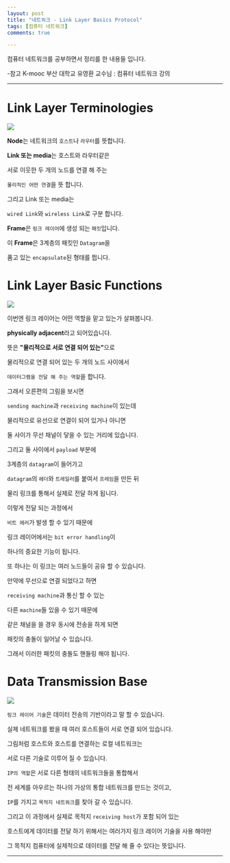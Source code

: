 ```yaml
---
layout: post
title: "네트워크 - Link Layer Basics Protocol"
tags: [컴퓨터 네트워크]
comments: true

---
```


컴퓨터 네트워크를 공부하면서 정리를 한 내용들 입니다.

-참고 K-mooc 부산 대학교 유영환 교수님 : 컴퓨터 네트워크 강의

---

# Link Layer Terminologies

<img src="https://raw.githubusercontent.com/junghyun100/junghyun100.github.io/master/images/2021%EB%85%84/0111/Link%20Layer%20Terminologies.PNG">

<strong>Node</strong>는 네트워크의 `호스트`나 `라우터`를 뜻합니다.

<strong>Link 또는 media</strong>는 호스트와 라우터같은 

서로 이웃한 두 개의 노드를 연결 해 주는

`물리적인 어떤 연결`을 뜻 합니다.

그리고 Link 또는 media는 

`wired Link`와 `wireless Link`로 구분 합니다.

<strong>Frame</strong>은 `링크 레이어`에 생성 되는 `패킷`입니다.

이 <strong>Frame</strong>은 3계층의 패킷인 `Datagram`을 

품고 있는 `encapsulate`된 형태를 띕니다.

# Link Layer Basic Functions

<img src="https://raw.githubusercontent.com/junghyun100/junghyun100.github.io/master/images/2021%EB%85%84/0111/Link%20Layer%20Basic%20Functions.PNG">

이번엔 링크 레이어는 어떤 역할을 맡고 있는가 살펴봅니다.

<strong>physically adjacent</strong>라고 되어있습니다.

뜻은 <strong>"물리적으로 서로 연결 되어 있는"</strong>으로

물리적으로 연결 되어 있는 두 개의 노드 사이에서 

`데이터그램을 전달 해 주는 역할`을 합니다.

그래서 오른편의 그림을 보시면 

`sending machine`과 `receiving machine`이 있는데

물리적으로 유선으로 연결이 되어 있거나 아니면 

둘 사이가 무선 채널이 닿을 수 있는 거리에 있습니다.

그리고 둘 사이에서 `payload` 부분에 

3계층의 `datagram`이 들어가고 

`datagram`의 `헤더`와 `트레일러`를 붙여서 `프레임`을 만든 뒤 

물리 링크를 통해서 실제로 전달 하게 됩니다.

이렇게 전달 되는 과정에서 

`비트 에러`가 발생 할 수 있기 때문에 

링크 레이어에서는 `bit error handling`이 

하나의 중요한  기능이 됩니다.

또 하나는 이 링크는 여러 노드들이 공유 할 수 있습니다.

만약에 무선으로 연결 되었다고 하면 

`receiving machine`과 통신 할 수 있는 

다른 `machine`들 있을 수 있기 때문에

같은 채널을 쓸 경우 동시에 전송을 하게 되면 

패킷의 충돌이 일어날 수 있습니다.

그래서 이러한 패킷의 충돌도 핸들링 해야 됩니다.

# Data Transmission Base

<img src="https://raw.githubusercontent.com/junghyun100/junghyun100.github.io/master/images/2021%EB%85%84/0111/Data%20Transmission%20Base.PNG">

`링크 레이어 기술`은 데이터 전송의 기반이라고 말 할 수 있습니다.

실제 네트워크를 봤을 때 여러 호스트들이 서로 연결 되어 있습니다.

그림처럼 호스트와 호스트를 연결하는 로컬 네트워크는 

서로 다른 기술로 이루어 질 수 있습니다.

`IP의 역할`은 서로 다른 형태의 네트워크들을 통합해서 

전 세계를 아우르는 하나의 가상의 통합 네트워크를 만드는 것이고,

`IP`를 가지고 `목적지 네트워크`를 찾아 갈 수 있습니다.

그리고 이 과정에서 실제로 목적지 `receiving host`가 포함 되어 있는 

호스트에게 데이터를 전달 하기 위해서는 여러가지 링크 레이어 기술을 사용 해야만 

그 목적지 컴퓨터에 실제적으로 데이터를 전달 해 줄 수 있다는 뜻입니다.

---
